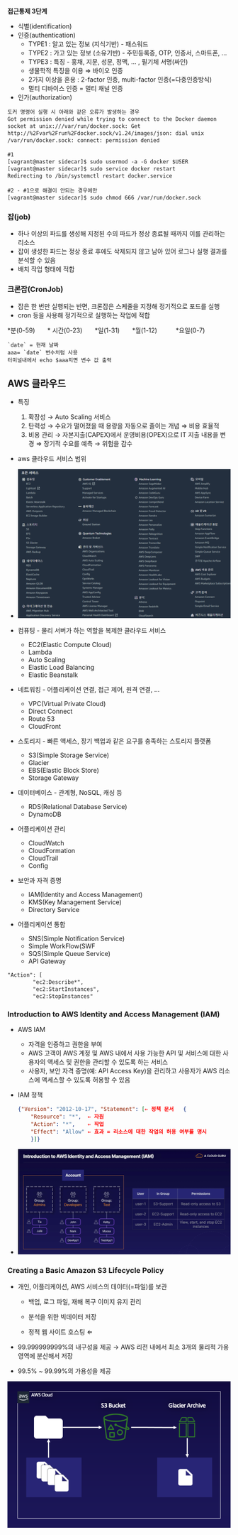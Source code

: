 **접근통제 3단계**

- 식별(identification)
- 인증(authentication)
  - TYPE1 : 알고 있는 정보 (지식기반) - 패스워드
  - TYPE2 : 가고 있는 정보 (소유기반) - 주민등록증, OTP, 인증서, 스마트폰, … 
  - TYPE3 : 특징 - 홍채, 지문, 성문, 정맥, … , 필기체 서명(싸인)       
  - 생물학적 특징을 이용 ⇒ 바이오 인증
  - 2가지 이상을 혼용 : 2-factor 인증, multi-factor 인증(=다중인증방식)
  - 멀티 디바이스 인증 = 멀티 채널 인증 
- 인가(authorization)

```
도커 명령어 실행 시 아래와 같은 오류가 발생하는 경우 
Got permission denied while trying to connect to the Docker daemon socket at unix:///var/run/docker.sock: Get http://%2Fvar%2Frun%2Fdocker.sock/v1.24/images/json: dial unix /var/run/docker.sock: connect: permission denied

#1 
[vagrant@master sidecar]$ sudo usermod -a -G docker $USER
[vagrant@master sidecar]$ sudo service docker restart
Redirecting to /bin/systemctl restart docker.service

#2 - #1으로 해결이 안되는 경우에만 
[vagrant@master sidecar]$ sudo chmod 666 /var/run/docker.sock
```



### 잡(job)

- 하나 이상의 파드를 생성해 지정된 수의 파드가 정상 종료될 때까지 이를 관리하는 리소스
- 잡이 생성한 파드는 정상 종료 후에도 삭제되지 않고 남아 있어 로그나 실행 결과를 분석할 수 있음
- 배치 작업 형태에 적합

### 크론잡(CronJob)

- 잡은 한 번만 실행되는 반면, 크론잡은 스케줄을 지정해 정기적으로 포드를 실행
- cron 등을 사용해 정기적으로 실행하는 작업에 적합

*분(0-59)　　* 시간(0-23)　　*일(1-31)　　*월(1-12)　　　*요일(0-7)

```
`date` = 현재 날짜
aaa= `date` 변수처럼 사용
터미널내에서 echo $aaa치면 변수 값 출력
```

## AWS 클라우드

- 특징
  1. 확장성 → Auto Scaling 서비스 
  2. 탄력성 → 수요가 떨어졌을 때 용량을 자동으로 줄이는 개념 ⇒ 비용 효율적
  3. 비용 관리 → 자본지출(CAPEX)에서 운영비용(OPEX)으로 IT 지출 내용을 변경 ⇒ 장기적 수요를 예측 → 위험을 감수
- aws 클라우드 서비스 범위
- ![img](img.assets/8bpzcGwpbsL_Aw-8aUP2H4HENC8-8A7aFx33VVV2GQg9fzfwNO_IjlyUBVt-eDwxwTyIi0R9PGwKfmSwW8WHhVnqkz5KxFJfWbBnRUzUg11KqIElwMQisCedCnoGLevNTesow1Zr)

- 컴퓨팅 - 물리 서버가 하는 역할을 복제한 클라우드 서비스 
  - EC2(Elastic Compute Cloud) 
  - Lambda 
  - Auto Scaling
  - Elastic Load Balancing
  - Elastic Beanstalk
- 네트워킹 - 어플리케이션 연결, 접근 제어, 원격 연결, … 
  - VPC(Virtual Private Cloud) 
  - Direct Connect 
  - Route 53 
  - CloudFront 
- 스토리지 - 빠른 액세스, 장기 백업과 같은 요구를 충족하는 스토리지 플랫폼
  - S3(Simple Storage Service)
  - Glacier
  - EBS(Elastic Block Store)
  - Storage Gateway
- 데이터베이스 - 관계형, NoSQL, 캐싱 등
  - RDS(Relational Database Service) 
  - DynamoDB 
- 어플리케이션 관리
  - CloudWatch 
  - CloudFormation
  - CloudTrail
  - Config 
- 보안과 자격 증명
  - IAM(Identity and Access Management)
  - KMS(Key Management Service) 
  - Directory Service
- 어플리케이션 통합 
  - SNS(Simple Notification Service)
  - Simple WorkFlow(SWF
  - SQS(Simple Queue Service) 
  - API Gateway 

```
"Action": [
        "ec2:Describe*",
        "ec2:StartInstances",
        "ec2:StopInstances"
```

### Introduction to AWS Identity and Access Management (IAM)

- AWS IAM 

  - 자격을 인증하고 권한을 부여 
  - AWS 고객이 AWS 계정 및 AWS 내에서 사용 가능한 API 및 서비스에 대한 사용자의 액세스 및 권한을 관리할 수 있도록 하는 서비스 
  - 사용자, 보안 자격 증명(예: API Access Key)을 관리하고 사용자가 AWS 리소스에 액세스할 수 있도록 허용할 수 있음

  

- IAM 정책

  ```json
  {"Version": "2012-10-17", "Statement": [⇐ 정책 문서	{		
      "Resource": "*", 	⇐ 자원		
      "Action": "*", 	⇐ 작업		
      "Effect": "Allow"	⇐ 효과 = 리소스에 대한 작업의 허용 여부를 명시	
      }]} 
  ```
  
- ![img](img.assets/NxsTwa-TOheMwpXL45yyh0JiswniWGEcpekzw03OBGh4iEkrQKQoNRfYExpU5lrdNnm71F63zB8DV2nfI5WjSIdaN8LCtMYkfC6eGsK5y-NoiM79xDnnzRb2FRNgVxgX8rYLJwER)

### Creating a Basic Amazon S3 Lifecycle Policy

- 개인, 어플리케이션, AWS 서비스의 데이터(=파일)를 보관

  - 백업, 로그 파일, 재해 복구 이미지 유지 관리

  - 분석을 위한 빅데이터 저장

  - 정적 웹 사이트 호스팅 ⇐ 

     

- 99.999999999%의 내구성을 제공 → AWS 리전 내에서 최소 3개의 물리적 가용영역에 분산해서 저장

- 99.5% ~ 99.99%의 가용성을 제공

![img](img.assets/Df02poRSYoePcytid_510kdirgKjp34I5OhnhBjezCP3cNbfsLrdu8LtxwfTzVSaFZS7FvXSdi-mq81gOD7czsM24bVavyLlYaJmkQkLrhK5N92V4HkPuNg8v3uyFmYG4Sl9Z20h)